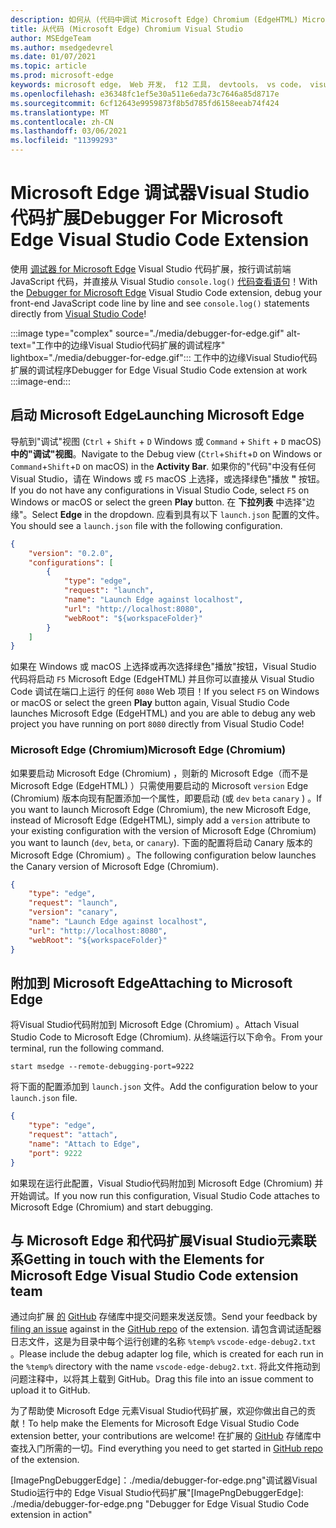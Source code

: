 ```yaml
---
description: 如何从 (代码中调试 Microsoft Edge) Chromium (EdgeHTML) Microsoft Edge Visual Studio
title: 从代码 (Microsoft Edge) Chromium Visual Studio
author: MSEdgeTeam
ms.author: msedgedevrel
ms.date: 01/07/2021
ms.topic: article
ms.prod: microsoft-edge
keywords: microsoft edge， Web 开发， f12 工具， devtools， vs code， visual studio code， debugger
ms.openlocfilehash: e36348fc1ef5e30a511e6eda73c7646a85d8717e
ms.sourcegitcommit: 6cf12643e9959873f8b5d785fd6158eeab74f424
ms.translationtype: MT
ms.contentlocale: zh-CN
ms.lasthandoff: 03/06/2021
ms.locfileid: "11399293"
---
```

# <a name="debugger-for-microsoft-edge-visual-studio-code-extension"></a><span data-ttu-id="89705-104">Microsoft Edge 调试器Visual Studio代码扩展</span><span class="sxs-lookup"><span data-stu-id="89705-104">Debugger For Microsoft Edge Visual Studio Code Extension</span></span>  

<span data-ttu-id="89705-105">使用 [调试器 for Microsoft Edge][VisualstudioMarketplaceDebuggerMicrosoftEdge] Visual Studio 代码扩展，按行调试前端 JavaScript 代码，并直接从 Visual Studio `console.log()` [代码查看语句][VisualstudioCode]！</span><span class="sxs-lookup"><span data-stu-id="89705-105">With the [Debugger for Microsoft Edge][VisualstudioMarketplaceDebuggerMicrosoftEdge] Visual Studio Code extension, debug your front-end JavaScript code line by line and see `console.log()` statements directly from [Visual Studio Code][VisualstudioCode]!</span></span>  

:::image type="complex" source="./media/debugger-for-edge.gif" alt-text="工作中的边缘Visual Studio代码扩展的调试程序" lightbox="./media/debugger-for-edge.gif":::
   <span data-ttu-id="89705-107">工作中的边缘Visual Studio代码扩展的调试程序</span><span class="sxs-lookup"><span data-stu-id="89705-107">Debugger for Edge Visual Studio Code extension at work</span></span>  
:::image-end:::

<!--![Debugger for Edge Visual Studio Code extension at work][ImageGifDebuggerEdge]  -->  

## <a name="launching-microsoft-edge"></a><span data-ttu-id="89705-108">启动 Microsoft Edge</span><span class="sxs-lookup"><span data-stu-id="89705-108">Launching Microsoft Edge</span></span>  

<span data-ttu-id="89705-109">导航到"调试"视图 \(`Ctrl` + `Shift` + `D` Windows 或 `Command` + `Shift` + `D` macOS\) **中的"调试"视图**。</span><span class="sxs-lookup"><span data-stu-id="89705-109">Navigate to the Debug view \(`Ctrl`+`Shift`+`D` on Windows or `Command`+`Shift`+`D` on macOS\) in the **Activity Bar**.</span></span>  <span data-ttu-id="89705-110">如果你的"代码"中没有任何Visual Studio，请在 Windows 或 `F5` macOS 上选择，或选择绿色"播放 **"** 按钮。</span><span class="sxs-lookup"><span data-stu-id="89705-110">If you do not have any configurations in Visual Studio Code, select `F5` on Windows or macOS or select the green **Play** button.</span></span>  <span data-ttu-id="89705-111">在 **下拉列表** 中选择"边缘"。</span><span class="sxs-lookup"><span data-stu-id="89705-111">Select **Edge** in the dropdown.</span></span>  <span data-ttu-id="89705-112">应看到具有以下 `launch.json` 配置的文件。</span><span class="sxs-lookup"><span data-stu-id="89705-112">You should see a `launch.json` file with the following configuration.</span></span>  

```json
{
    "version": "0.2.0",
    "configurations": [
        {
            "type": "edge",
            "request": "launch",
            "name": "Launch Edge against localhost",
            "url": "http://localhost:8080",
            "webRoot": "${workspaceFolder}"
        }
    ]
}
```  

<span data-ttu-id="89705-113">如果在 Windows 或 macOS 上选择或再次选择绿色"播放"按钮，Visual Studio 代码将启动 `F5` Microsoft Edge \(EdgeHTML\) 并且你可以直接从 Visual Studio Code 调试在端口上运行 的任何 `8080` Web 项目！</span><span class="sxs-lookup"><span data-stu-id="89705-113">If you select `F5` on Windows or macOS or select the green **Play** button again, Visual Studio Code launches Microsoft Edge \(EdgeHTML\) and you are able to debug any web project you have running on port `8080` directly from Visual Studio Code!</span></span>  

### <a name="microsoft-edge-chromium"></a><span data-ttu-id="89705-114">Microsoft Edge (Chromium)</span><span class="sxs-lookup"><span data-stu-id="89705-114">Microsoft Edge (Chromium)</span></span>  

<span data-ttu-id="89705-115">如果要启动 Microsoft Edge \(Chromium\) ，则新的 Microsoft Edge（而不是 Microsoft Edge \(EdgeHTML\) ）只需使用要启动的 Microsoft `version` Edge \(Chromium\) 版本向现有配置添加一个属性，即要启动 \(或 `dev` `beta` `canary` \) 。</span><span class="sxs-lookup"><span data-stu-id="89705-115">If you want to launch Microsoft Edge \(Chromium\), the new Microsoft Edge, instead of Microsoft Edge \(EdgeHTML\), simply add a `version` attribute to your existing configuration with the version of Microsoft Edge \(Chromium\) you want to launch \(`dev`, `beta`, or `canary`\).</span></span>  <span data-ttu-id="89705-116">下面的配置将启动 Canary 版本的 Microsoft Edge \(Chromium\) 。</span><span class="sxs-lookup"><span data-stu-id="89705-116">The following configuration below launches the Canary version of Microsoft Edge \(Chromium\).</span></span>  

```json
{
    "type": "edge",
    "request": "launch",
    "version": "canary",
    "name": "Launch Edge against localhost",
    "url": "http://localhost:8080",
    "webRoot": "${workspaceFolder}"
}
```  

## <a name="attaching-to-microsoft-edge"></a><span data-ttu-id="89705-117">附加到 Microsoft Edge</span><span class="sxs-lookup"><span data-stu-id="89705-117">Attaching to Microsoft Edge</span></span>  

<span data-ttu-id="89705-118">将Visual Studio代码附加到 Microsoft Edge \(Chromium\) 。</span><span class="sxs-lookup"><span data-stu-id="89705-118">Attach Visual Studio Code to Microsoft Edge \(Chromium\).</span></span>  <span data-ttu-id="89705-119">从终端运行以下命令。</span><span class="sxs-lookup"><span data-stu-id="89705-119">From your terminal, run the following command.</span></span>  

```shell
start msedge --remote-debugging-port=9222
```  

<span data-ttu-id="89705-120">将下面的配置添加到 `launch.json` 文件。</span><span class="sxs-lookup"><span data-stu-id="89705-120">Add the configuration below to your `launch.json` file.</span></span>   

```json
{
    "type": "edge",
    "request": "attach",
    "name": "Attach to Edge",
    "port": 9222
}
```  

<span data-ttu-id="89705-121">如果现在运行此配置，Visual Studio代码附加到 Microsoft Edge \(Chromium\) 并开始调试。</span><span class="sxs-lookup"><span data-stu-id="89705-121">If you now run this configuration, Visual Studio Code attaches to Microsoft Edge \(Chromium\) and start debugging.</span></span>  

## <a name="getting-in-touch-with-the-elements-for-microsoft-edge-visual-studio-code-extension-team"></a><span data-ttu-id="89705-122">与 Microsoft Edge 和代码扩展Visual Studio元素联系</span><span class="sxs-lookup"><span data-stu-id="89705-122">Getting in touch with the Elements for Microsoft Edge Visual Studio Code extension team</span></span>    

<span data-ttu-id="89705-123">通过向扩展 [的][GithubMicrosoftVscodeEdgeDebug2NewIssue] [GitHub][GithubMicrosoftVscodeEdgeDebug2] 存储库中提交问题来发送反馈。</span><span class="sxs-lookup"><span data-stu-id="89705-123">Send your feedback by [filing an issue][GithubMicrosoftVscodeEdgeDebug2NewIssue] against in the [GitHub repo][GithubMicrosoftVscodeEdgeDebug2] of the extension.</span></span>  <span data-ttu-id="89705-124">请包含调试适配器日志文件，这是为目录中每个运行创建的名称 `%temp%` `vscode-edge-debug2.txt` 。</span><span class="sxs-lookup"><span data-stu-id="89705-124">Please include the debug adapter log file, which is created for each run in the `%temp%` directory with the name `vscode-edge-debug2.txt`.</span></span>  <span data-ttu-id="89705-125">将此文件拖动到问题注释中，以将其上载到 GitHub。</span><span class="sxs-lookup"><span data-stu-id="89705-125">Drag this file into an issue comment to upload it to GitHub.</span></span>  

<span data-ttu-id="89705-126">为了帮助使 Microsoft Edge 元素Visual Studio代码扩展，欢迎你做出自己的贡献！</span><span class="sxs-lookup"><span data-stu-id="89705-126">To help make the Elements for Microsoft Edge Visual Studio Code extension better, your contributions are welcome!</span></span>  <span data-ttu-id="89705-127">在扩展的 [GitHub][GithubMicrosoftVscodeEdgeDebug2] 存储库中查找入门所需的一切。</span><span class="sxs-lookup"><span data-stu-id="89705-127">Find everything you need to get started in [GitHub repo][GithubMicrosoftVscodeEdgeDebug2] of the extension.</span></span>  


<!-- image links -->  

<!--[ImageGifDebuggerEdge]: ./media/debugger-for-edge.gif "Debugger for Edge Visual Studio Code extension in action"  -->  
<span data-ttu-id="89705-128">[ImagePngDebuggerEdge]：./media/debugger-for-edge.png"调试器Visual Studio运行中的 Edge Visual Studio代码扩展"</span><span class="sxs-lookup"><span data-stu-id="89705-128">[ImagePngDebuggerEdge]: ./media/debugger-for-edge.png "Debugger for Edge Visual Studio Code extension in action"</span></span>  

<!--links -->  

[VisualstudioCode]: https://code.visualstudio.com "Visual Studio代码"  
[VisualStudioCodeDocs]: https://code.visualstudio.com/Docs "文档|Visual Studio代码"   

[GithubMicrosoftVscodeEdgeDebug2]: https://github.com/Microsoft/vscode-edge-debug2 "microsoft/vscode-edge-debug2 |GitHub"  
[GithubMicrosoftVscodeEdgeDebug2NewIssue]: https://github.com/Microsoft/vscode-edge-debug2/issues/new "新问题 - microsoft/vscode-edge-debug2 |GitHub"  

[VisualstudioMarketplaceDebuggerMicrosoftEdge]: https://marketplace.visualstudio.com/items?itemName=msjsdiag.debugger-for-edge "适用于 Microsoft Edge |Visual Studio市场"  
